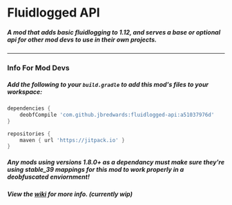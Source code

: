 # Fluidlogged API

##### A mod that adds basic fluidlogging to 1.12, and serves a base or optional api for other mod devs to use in their own projects.

---

### Info For Mod Devs

##### Add the following to your `build.gradle` to add this mod's files to your workspace:

```groovy
dependencies {
    deobfCompile 'com.github.jbredwards:fluidlogged-api:a51037976d'
}

repositories {
    maven { url 'https://jitpack.io' }
}
```

##### Any mods using versions 1.8.0+ as a dependancy must make sure they're using stable_39 mappings for this mod to work properly in a deobfuscated enviornment!

##### View the [wiki](https://github.com/jbredwards/Fluidlogged-API/wiki) for more info. (currently wip)
